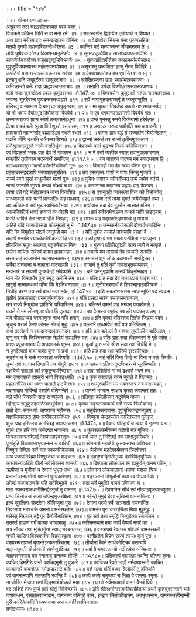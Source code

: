 +++
title = "१४७"

+++
श्रीनारायण उवाच-  
असुराणां तदा चाऽऽसीत्कश्मलं परमं महत् ।  
विचक्रमे पदैकेन क्षितिं स वा मनो रमे! ॥१ ॥
सप्तस्वर्गान् द्वितीयेन तृतीयार्थं न शिष्यते ।  
अथ ब्रह्मा मरीच्याद्याः सनन्दाद्याश्च योगिनः ॥२ ॥
वेदोपवेदा नियमा यमाः पुराणसंहिताः ।  
यतयो मुनयो ब्रह्मचारिणश्चोर्ध्वरेतसः ॥३ ॥
ववन्दिरे पदं सत्याक्रान्तं श्रीवामनस्य ते ।  
तोयैः पुष्पैश्चन्दनैश्च दिव्यगन्धानुलेपनैः ॥४ ॥
सुगन्धधूपदीपैश्च लाजाऽक्षतफलादिभिः ।  
स्तवनैर्जयशब्दैश्च शङ्खदुन्दुभिनिःस्वनैः ॥५ ॥
नृत्यवादित्रगीतैश्च तत्सामर्थ्यमयैस्तथा ।  
पुपूजुर्विजयस्यास्य महोत्सवमघोषयत् ॥६ ॥
असुरास्तु प्रज्वलिता हृत्सु नैतद् विषेहिरे ।  
कपटिनो वामनस्याऽसत्यक्रमस्य सर्वथा ॥७ ॥
देवपक्षप्रपातेश्च वध एवास्ति शासनम् ।  
इत्यायुधानि जगृहुर्दैत्या ह्यासुरदानवाः ॥८ ॥
सहेतिहस्तका उग्राः स्वार्थमात्रपरायणाः ।  
अनिच्छन्तो बलेः राज्ञः प्राद्रवज्जातमन्यवः ॥९ ॥
तान्प्रति पार्षदा विष्णोर्धृतशस्त्रास्त्रपाणयः ।  
बलो नन्दः सुनन्दोऽथ प्रबलः कुमुदस्तथा ॥1.147.१० ॥
विश्वक्सेनः कुमुदाक्षो गरुडः सात्त्वतस्तथा ।  
जयन्तः श्रुतदेवश्च पुष्पदन्तस्तथाऽपरे ॥११ ॥
सर्वे नागायुतबलाश्चमूं ते जघ्नुरासुरीम् ।  
बलिस्तु वारयामास दैत्यान् दानवपुङ्गवान् ॥१ २॥
मा युध्यत निवर्तध्वं कालो नाऽस्माकमर्थदः ।  
यो नो भवाय देवोऽभूद् दिवौकसां विपर्यये ॥१ २॥
स एव भगवानद्याऽस्मत्तो विपर्ययं गतः ।  
तस्मात्पराजयं प्राप्य स्थेयं तच्छासनेऽधुना ॥१४॥
प्राप्ते पुनस्तु समये विजेष्यामो हरेर्बलात् ।  
दैत्या वाक्यं बलेः श्रुत्वा विविशुस्ते रसातलम् ॥१५॥
अथाऽत्र गरुडः पाशैर्बलिं बबन्ध वारुणैः ।  
हाहाकारो महानासीद् ब्रह्माण्डेऽत्र स्थले स्थले ॥१६ ॥
वामनः प्राह बद्धं तं राज्यहीनं श्रियोज्झितम् ।  
पदानि त्रीणि दत्तानि तत्रैकमवशिष्यते ॥१७॥
द्वाभ्यां क्रान्तं तव राज्यं तृतीयमुपकल्पय ।  
प्रतिश्रुतमदातुस्ते नरके वसतिर्ध्रुवा ॥१८॥
विप्रलब्धेः फलं भुङ्क्ष्व निरयं कतिचित्समाः ।  
एवं विप्रकृतो भक्तः प्राह देवं हि रञ्जयन् ॥१९ ॥
न मे वचो व्यलीकं स्यात् तवानुग्रहकारणात् ।  
मच्छरीरं तृतीयस्य पदस्यार्थे समर्पितम् ॥1.147.२ ० ॥
तव पाशश्च पादश्च मम स्यादभवाय हि ।  
श्लाध्यश्चासुरभावानां परोक्षस्थितिको गुरुः ॥२ १॥
पितामहो मम देव त्वया रक्षित एव ह ।  
प्रहलादस्तद्वदत्रापि भवपाशात्सुरक्षितः ॥२२॥
तव हस्तकृतः पाशो न पाशः किन्तु मुक्तये ।  
राज्यं स्वर्ग सुखं बन्धुर्जीवनं मरणं गुरुः ॥२३॥
मुक्तिः पाशश्च यत्किञ्चित् तन्मे त्वमेव वर्तसे ।  
नान्यं जानामि सुखदं बन्धदं मोक्षदं च वा ॥२४॥
आसनाच्च तदागत्य प्रह्लादः प्राह केशवम् ।  
त्वया दत्ते पदे मोहोऽस्यात्र त्वया विनाशितः ॥२५॥
स एवानुग्रहो जातस्त्वां विना को विमोचयेत् ।  
सन्ध्यावली बलेः पत्नी प्राञ्जलिः प्राह माधवम् ॥२६॥
त्वया दत्तं त्वया भुक्तं त्वयैवोपहृतं तथा ।  
तव क्रीडामयं सर्वं मूढ स्वामित्ववैभवाः ॥२७॥
ब्रह्मोवाच तदा देवं मुञ्चैनं सात्त्वतं बलिम् ।  
आत्मनिवेदिनं भक्तं हृष्यन्तं बन्धनेऽपि यत् ॥२८॥
हृतं सर्वस्वमेवाऽस्य बन्धनं चापि सङ्कृतम् ।  
शरीरं चार्पितं तेन नाऽयमर्हति निग्रहम् ॥२९॥
वामनः प्राह मद्भक्तेऽहम्ममत्वे तु मायया ।  
अहिते यदि राज्यादेस्तदा कोऽनुग्रहो नु मे ॥1.147.३० ॥
जन्मकर्मवयोरूपविद्यैश्वर्यधनादिभिः ।  
यदि नैव विमुह्येत सोऽयं त्वनुग्रहो मम ॥३ १ ॥
यदि मुह्येत तन्मोहं नाशयामि प्रसह्य वै ।  
तदापि मन्मति स्याच्चेदजैषीदजयां हि सः ॥३२॥
कीदृशोऽयं मम भक्तः परीक्षितो मयाऽधुना ।  
क्षीणरिक्थश्च्युतः स्थानाद् बद्धश्चैवापमानितः ॥३३ ॥
गुरुणा प्रतिसिद्धोऽपि सत्य जहौ न मत्कृते ।  
छलेन याचितः सर्वस्वं बलात् हृतवानहम् ॥३४॥
तथापि मम दासत्वं नैव त्यजति सन्मतिः ।  
तस्मान्नाहं त्यजाम्येनं मदाराधनतत्परम् ॥३५॥
रसातलं शुभं लोकं ददाम्यस्मै समृद्धिमत् ।  
सर्वेषां दानवानां च नागानां यादसामपि ॥३६॥
राजानं तु बलिं कुर्वे यावदाभूतसम्प्लवम् ।  
मन्वन्तरे च सावर्णौ पुनश्चेन्द्रो भविष्यसि ॥३७॥
बले यमनुगृह्णामि तत्सर्वं विधुनोम्यहम् ।  
मानं मोहं विनाश्यैव पुनः स्मृद्धं करोमि तम् ॥३८॥
बलिः प्राह तदा देवं नाथाऽऽप्तं यादृशं मया ।  
तादृशं नान्यलब्धव्यं वच्मि किं मेऽतिधन्यताम् ॥३ ९॥
तृतीयचरणार्थं मे शिरश्चात्राऽवशिष्यते ।  
निधेहि चरणं तत्र सर्वं प्राप्तं मया भवेत् ॥1.147.४० ॥
हरिः सकरुणस्तस्य न्यधान्मूर्ध्नि पदं स्वकम् ।  
तृतीयं क्रममासाद्य प्रसम्पूर्णमनोरथः ॥४१॥
बलिं प्रसह्य भारेण रसातलमवानयत् ।  
तत्र राज्ये नियुयोज ज्ञातिभिः परिवारितम् ॥४२॥
बलिस्तं वामनं प्राह भगवन् पद्मकोमले ।  
पत्तले ते मम लोमशूलाः प्रोता हि दुःखदाः ॥४३॥
क्व दैत्यस्य वपुर्वज्रं क्व हरेः पादपङ्कजम् ।  
पादे पीडाऽभवद् यस्मात्कुरु नाथ मयि क्षमाम् ॥४४॥
इति कृत्वा बलिस्तत्र लिलेह जिह्वया पदम् ।  
चुचुम्ब पत्तलं प्रेम्णा कोमलं मोक्षदं मुहुः ॥४५॥
यल्लाभे लब्धमेवेदं सर्वं यत्र प्रतिष्ठितम् ।  
कथं तल्लेहनं न स्यादानन्दामृतपानदम् ॥४६॥
हरिः प्राह बलेऽलं तै भक्त्या तुष्टोऽस्मि वाञ्छितम् ।  
शृणु तद् यदि किञ्चित्स्यान्न मेऽदेयं तवाऽस्ति यत् ॥४७॥
बलिः प्राह सदा त्वेतच्चरणं मे गृहे वसेत् ।  
शश्वत्प्रपूजनार्थाय दैत्याघक्षालकं शुभम् ॥४८॥
कूपां कुरु मयि श्रीश सदा रक्षां विधेहि मे ।  
न पुनर्दैत्यतां यायां पार्षदं कुरु मां प्रभो ॥४९॥
हरिः प्राह तदा रक्षां करिष्ये द्वारसंस्थितः ।  
सुदर्शनं च मे चक्रं राज्यरक्षां करिष्यति ॥1.147.५० ॥
नाहं बलिं विना तिष्ठे मां विना न बलेः स्थितिः ।  
तुभ्यं दर्शनदानाय तिष्ठामि तव गोपुरे ॥५ १ ॥
त्वच्छासनाऽतिगान्दुष्टाँश्चक्रं मे सूदयिष्यति ।  
रक्षयिष्ये सदाऽहं त्वां सकुटुम्बपरिच्छदम् ॥५२॥
सदा सन्निहितं मां त्वं द्रक्ष्यसे भवने तव ।  
मम कृपावशात्ते ह्यासुरो भावो विनङ्क्ष्यति ॥५३॥
कुरु रासातलं राज्यं सुतले ते पितामहः ।  
प्रहलादोस्ति मम भक्तः पाताले हाटकेश्वरः ॥५४॥
शम्भुश्चास्ति मम भक्तस्तत्र तत्र वसाम्यहम् ।  
गदामादाय गोविन्दो वसामि बलिमन्दिरे ॥५५ ॥
वामनो भगवान् साक्षाद् कृत्वा रूपान्तरं ततः ।  
बले सौधे निवसति सदा रक्षणहेतवे ॥५ ६ ॥
प्रतिगृह्य बलेर्लोकान् वटुवेषेण वामनः ।  
महेन्द्राय समुकुटहारतिलकभूषितम् ॥५७॥
कृत्वा मङ्गलसत्कार्यं ददौ राज्यं त्रिलोकगम् ।  
ततो देवाः सगन्धर्वाः ऋषयश्च महौजसः ॥५८॥
चतुर्दशस्तरावासाः पुपूजुस्त्विन्द्रमच्युतम् ।  
यज्ञान्तिमस्तदा होमः सश्रीफलसमेधितः ॥५९ ॥
विष्णुना चेन्द्रहस्तेन कारितस्तत्र पूर्तकृत् ।  
शुक्रं प्राह हरिस्तत्र कर्मच्छिद्रं तथाऽऽक्रमम् ॥1.147.६ ०॥
वैषम्यं परिहार्यं च त्वया वै गुरुणा यतः ।  
शुक्रः प्राह हरिं यत्र कर्मद्रष्टा भवान्मतः ॥६ १ ॥
कुतस्तत्कर्मवैषम्यं यज्ञेशो यत्र पूजितः ।  
मन्त्रतस्तन्त्रतश्छिद्रं देशकालार्हवस्तुतः ॥५॥
सर्वं जातं तु निश्छिद्रं तव साक्षादुपस्थितेः ।  
पूर्णाहुतिं विधायाऽवभृथस्नानं च वारिधौ ॥६३॥
सोमनाथे महाक्षेत्रे कृतवन्तश्च याज्ञिकाः ।  
विष्णुना प्रेषिताः सर्वे गता स्वस्वनिकेतनम् ॥६४॥
त्रैलोक्यं महदैश्वर्यमवाप त्रिदशेश्वर ।  
अथ प्रजापतिर्ब्रह्मा विष्णुस्तथा च शङ्करः ॥६५॥
दक्षभृग्वङ्गिरोमुख्या देवर्षिपितृभूमिपाः ।  
कश्यपस्याऽदितेः प्रीत्यै सर्वलोकस्य शान्तये ॥६६॥
दिक्पाला लोकपालाश्च ह्यकुर्वन् वामनं पतिम् ।  
ऋषीणां च मुनीनां च देवानां भूभृतः तथा ॥६७॥
लोकानां लोकपालानां धर्माणां यशसां श्रियः ।  
व्रतानां दानधर्माणां यज्ञानां पुण्यकर्मणाम् ॥६८॥
मङ्गलानां विभूतीनां तथा स्वर्गाऽपवर्गयोः ।  
उपेन्द्रं कल्पयाञ्चक्रे पतिं सर्वविभूतये ॥६९॥
तदा सर्वे मुमुदिरे वामनं प्रणिपत्य च ।  
गताः स्वस्वराजधानीमिन्द्रोऽनुजं तु वामनम् ॥1.147.७० ॥
देवयानेन सौधं स्वं नीत्वाऽपूजयदच्युतम् ।  
प्राप्य त्रिलोकजं राज्यं चोपेन्द्रभुजरक्षितः ॥७१॥
महेन्द्रो मुमुदे देवाः सुखिनो वामनाश्रिताः ।  
इत्थं सुरक्षिताः सेन्द्रदेवाः श्रीविष्णुना पुरा ॥७२॥
देवानां परमो हर्षः सञ्जातो वामनार्पितः ।  
निवासाय मनश्चक्रे वामनो वामनस्थलीम् ॥७३॥
वामनेन पुरा यत्राऽर्थिता भिक्षा मुहुर्मुहुः ।  
बलेस्तु निग्रहात् तद्वै पुर दैत्यैर्विनाशितम् ॥७४॥
पुरं सर्वं तथा स्मृद्धिं निन्युदैत्या रसातलम् ।  
ततस्तं ब्राह्मणं गर्गं पप्रच्छ भगवान्प्रभुः ॥७५॥
कस्मिन्स्थाने मया कार्यं वैष्णवं नगरं वद ।  
यत्र सौख्यं तथा मुक्तिर्नॄणां स्याद् भवबन्धनात् ॥७६॥
वस्त्रापथे रैवतस्य पश्चिमे वामनस्थली ।  
नगरी कारिता विश्वकर्मणा विप्रसात्कृता ॥७७॥
पत्नीव्रतेन विप्रेण राज्यं तस्याः कृतं पुरा ।  
वंशपरम्पराप्राप्तं युगान्तेऽन्यकरस्थितम् ॥७८॥
तीर्थानां रैवते सार्धकोटित्रयं वसत्यपि ।  
भद्रा मधुमती चोर्जस्वती स्वर्णसुरक्षिका ॥७९॥
सर्वा वै भगवत्पत्न्यो नदीरूपेण संस्थिताः ।  
यन्नामस्मरणाद् यत्र स्नानाद् दानाच्च तीर्यते ॥1.147.८०॥
प्रतिकल्पं महायज्ञा भवन्ति बलिना कृताः ।  
क्वचिद् हिमगिरेः प्रान्ते क्वचिद्भूमौ तु पुष्करे ॥८१॥
क्वचिच्च रैवते त्वद्रौ नर्मदायास्तटे क्वचित् ।  
कल्पान्तरे वामनोऽयं नर्मदायास्तटे बलेः ॥८२॥
यज्ञे गत्वा बलिं बध्वा त्रिलोकीं तु हरिष्यति ।  
एवं वामनरूपाणि सहस्राणि भवन्ति वै ॥८३॥
कल्पे कल्पे चतुष्क्यां च भिन्ना वै वामनाः स्मृताः ।  
नान्तोस्ति मेऽवताराणां दिङ्मात्रं प्रोच्यते मया ॥८४॥
एतत्ते सर्वमाख्यातं वामनं वैभवं प्रिये ।  
वद लक्ष्मि! ततः पुण्यं हृद्यं श्रोतुं किमिच्छसि ॥८५॥
इति श्रीलक्ष्मीनारायणीयसहिताया प्रथमे कृतयुगसन्ताने बलेः पाशबन्धनं, रसातलराज्यदानं, वामनस्य बलिगृहे वासः, इन्द्राय त्रिलोकीदानम्, अवभृथस्नानं, वामनस्थलीनाम्नी पुरी कारितेत्यादिनिरूपणनामा सप्तचत्वारिंशदधिकशत-  
तमोऽध्यायः ॥१४७॥
    

